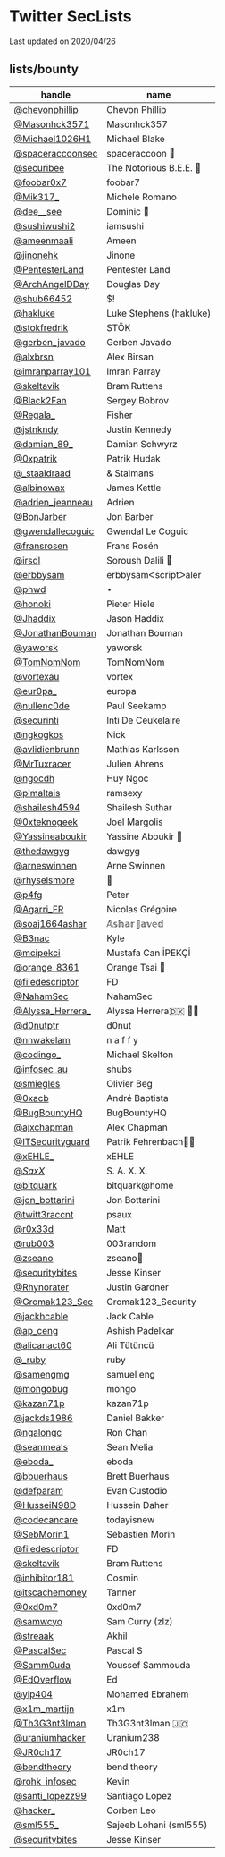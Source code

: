 # Twitter SecLists
Last updated on 2020/04/26


## lists/bounty
| handle | name |
|--------|------|
|[@chevonphillip](https://twitter.com/chevonphillip) | Chevon Phillip|
|[@Masonhck3571](https://twitter.com/Masonhck3571) | Masonhck357|
|[@Michael1026H1](https://twitter.com/Michael1026H1) | Michael Blake|
|[@spaceraccoonsec](https://twitter.com/spaceraccoonsec) | spaceraccoon 🦝|
|[@securibee](https://twitter.com/securibee) | The Notorious B.E.E. 🐝|
|[@foobar0x7](https://twitter.com/foobar0x7) | foobar7|
|[@Mik317_](https://twitter.com/Mik317_) | Michele Romano|
|[@dee__see](https://twitter.com/dee__see) | Dominic 🐐|
|[@sushiwushi2](https://twitter.com/sushiwushi2) | iamsushi|
|[@ameenmaali](https://twitter.com/ameenmaali) | Ameen|
|[@jinonehk](https://twitter.com/jinonehk) | Jinone|
|[@PentesterLand](https://twitter.com/PentesterLand) | Pentester Land|
|[@ArchAngelDDay](https://twitter.com/ArchAngelDDay) | Douglas Day|
|[@shub66452](https://twitter.com/shub66452) | $!|3nt_4unt3r|
|[@hakluke](https://twitter.com/hakluke) | Luke Stephens (hakluke)|
|[@stokfredrik](https://twitter.com/stokfredrik) | STÖK|
|[@gerben_javado](https://twitter.com/gerben_javado) | Gerben Javado|
|[@alxbrsn](https://twitter.com/alxbrsn) | Alex Birsan|
|[@imranparray101](https://twitter.com/imranparray101) | Imran Parray|
|[@skeltavik](https://twitter.com/skeltavik) | Bram Ruttens|
|[@Black2Fan](https://twitter.com/Black2Fan) | Sergey Bobrov|
|[@Regala_](https://twitter.com/Regala_) | Fisher|
|[@jstnkndy](https://twitter.com/jstnkndy) | Justin Kennedy|
|[@damian_89_](https://twitter.com/damian_89_) | Damian Schwyrz|
|[@0xpatrik](https://twitter.com/0xpatrik) | Patrik Hudak|
|[@_staaldraad](https://twitter.com/_staaldraad) | & Stalmans|
|[@albinowax](https://twitter.com/albinowax) | James Kettle|
|[@adrien_jeanneau](https://twitter.com/adrien_jeanneau) | Adrien|
|[@BonJarber](https://twitter.com/BonJarber) | Jon Barber|
|[@gwendallecoguic](https://twitter.com/gwendallecoguic) | Gwendal Le Coguic|
|[@fransrosen](https://twitter.com/fransrosen) | Frans Rosén|
|[@irsdl](https://twitter.com/irsdl) | Soroush Dalili 🤖|
|[@erbbysam](https://twitter.com/erbbysam) | erbbysamᐸscriptᐳaler|
|[@phwd](https://twitter.com/phwd) | ⋆|
|[@honoki](https://twitter.com/honoki) | Pieter Hiele|
|[@Jhaddix](https://twitter.com/Jhaddix) | Jason Haddix|
|[@JonathanBouman](https://twitter.com/JonathanBouman) | Jonathan Bouman|
|[@yaworsk](https://twitter.com/yaworsk) | yaworsk|
|[@TomNomNom](https://twitter.com/TomNomNom) | TomNomNom|
|[@vortexau](https://twitter.com/vortexau) | vortex|
|[@eur0pa_](https://twitter.com/eur0pa_) | europa|
|[@nullenc0de](https://twitter.com/nullenc0de) | Paul Seekamp|
|[@securinti](https://twitter.com/securinti) | Inti De Ceukelaire|
|[@ngkogkos](https://twitter.com/ngkogkos) | Nick || hunt4p1zza|
|[@avlidienbrunn](https://twitter.com/avlidienbrunn) | ­Mathias Karlsson|
|[@MrTuxracer](https://twitter.com/MrTuxracer) | Julien Ahrens|
|[@ngocdh](https://twitter.com/ngocdh) | Huy Ngoc|
|[@plmaltais](https://twitter.com/plmaltais) | ramsexy|
|[@shailesh4594](https://twitter.com/shailesh4594) | Shailesh Suthar|
|[@0xteknogeek](https://twitter.com/0xteknogeek) | Joel Margolis|
|[@Yassineaboukir](https://twitter.com/Yassineaboukir) | Yassine Aboukir 🐐|
|[@thedawgyg](https://twitter.com/thedawgyg) | dawgyg|
|[@arneswinnen](https://twitter.com/arneswinnen) | Arne Swinnen|
|[@rhyselsmore](https://twitter.com/rhyselsmore) | 🥯|
|[@p4fg](https://twitter.com/p4fg) | Peter|
|[@Agarri_FR](https://twitter.com/Agarri_FR) | Nicolas Grégoire|
|[@soaj1664ashar](https://twitter.com/soaj1664ashar) | 𝔸𝕤𝕙𝕒𝕣 𝕁𝕒𝕧𝕖𝕕|
|[@B3nac](https://twitter.com/B3nac) | Kyle|
|[@mcipekci](https://twitter.com/mcipekci) | Mustafa Can İPEKÇİ|
|[@orange_8361](https://twitter.com/orange_8361) | Orange Tsai  🍊|
|[@filedescriptor](https://twitter.com/filedescriptor) | FD|
|[@NahamSec](https://twitter.com/NahamSec) | NahamSec|
|[@Alyssa_Herrera_](https://twitter.com/Alyssa_Herrera_) | Alyssa Herrera🇩🇰 🏳️‍⚧️|
|[@d0nutptr](https://twitter.com/d0nutptr) | d0nut|
|[@nnwakelam](https://twitter.com/nnwakelam) | n a f f y | supreme leader|
|[@codingo_](https://twitter.com/codingo_) | Michael Skelton|
|[@infosec_au](https://twitter.com/infosec_au) | shubs|
|[@smiegles](https://twitter.com/smiegles) | Olivier Beg|
|[@0xacb](https://twitter.com/0xacb) | André Baptista|
|[@BugBountyHQ](https://twitter.com/BugBountyHQ) | BugBountyHQ|
|[@ajxchapman](https://twitter.com/ajxchapman) | Alex Chapman|
|[@ITSecurityguard](https://twitter.com/ITSecurityguard) | Patrik Fehrenbach🤖|
|[@xEHLE_](https://twitter.com/xEHLE_) | xEHLE|
|[@_SaxX_](https://twitter.com/_SaxX_) | S. A. X. X.|
|[@bitquark](https://twitter.com/bitquark) | bitquark@home|
|[@jon_bottarini](https://twitter.com/jon_bottarini) | Jon Bottarini|
|[@twitt3raccnt](https://twitter.com/twitt3raccnt) | psaux|
|[@r0x33d](https://twitter.com/r0x33d) | Matt|
|[@rub003](https://twitter.com/rub003) | 003random|
|[@zseano](https://twitter.com/zseano) | zseano💫|
|[@securitybites](https://twitter.com/securitybites) | Jesse Kinser|
|[@Rhynorater](https://twitter.com/Rhynorater) | Justin Gardner|
|[@Gromak123_Sec](https://twitter.com/Gromak123_Sec) | Gromak123_Security|
|[@jackhcable](https://twitter.com/jackhcable) | Jack Cable|
|[@ap_ceng](https://twitter.com/ap_ceng) | Ashish Padelkar|
|[@alicanact60](https://twitter.com/alicanact60) | Ali Tütüncü|
|[@_ruby](https://twitter.com/_ruby) | ruby|
|[@samengmg](https://twitter.com/samengmg) | samuel eng |
|[@mongobug](https://twitter.com/mongobug) | mongo|
|[@kazan71p](https://twitter.com/kazan71p) | kazan71p|
|[@jackds1986](https://twitter.com/jackds1986) | Daniel Bakker|
|[@ngalongc](https://twitter.com/ngalongc) | Ron Chan|
|[@seanmeals](https://twitter.com/seanmeals) | Sean Melia|
|[@eboda_](https://twitter.com/eboda_) | eboda|
|[@bbuerhaus](https://twitter.com/bbuerhaus) | Brett Buerhaus|
|[@defparam](https://twitter.com/defparam) | Evan Custodio|
|[@HusseiN98D](https://twitter.com/HusseiN98D) | Hussein Daher|
|[@codecancare](https://twitter.com/codecancare) | todayisnew|
|[@SebMorin1](https://twitter.com/SebMorin1) | Sébastien Morin|
|[@filedescriptor](https://twitter.com/filedescriptor) | FD|
|[@skeltavik](https://twitter.com/skeltavik) | Bram Ruttens|
|[@inhibitor181](https://twitter.com/inhibitor181) | Cosmin|
|[@itscachemoney](https://twitter.com/itscachemoney) | Tanner|
|[@0xd0m7](https://twitter.com/0xd0m7) | 0xd0m7|
|[@samwcyo](https://twitter.com/samwcyo) | Sam Curry (zlz)|
|[@streaak](https://twitter.com/streaak) | Akhil|
|[@PascalSec](https://twitter.com/PascalSec) | Pascal S|
|[@Samm0uda](https://twitter.com/Samm0uda) | Youssef Sammouda|
|[@EdOverflow](https://twitter.com/EdOverflow) | Ed|
|[@yip404](https://twitter.com/yip404) | Mohamed Ebrahem|
|[@x1m_martijn](https://twitter.com/x1m_martijn) | x1m|
|[@Th3G3nt3lman](https://twitter.com/Th3G3nt3lman) | Th3G3nt3lman 🇯🇴|
|[@uraniumhacker](https://twitter.com/uraniumhacker) | Uranium238|
|[@JR0ch17](https://twitter.com/JR0ch17) | JR0ch17|
|[@bendtheory](https://twitter.com/bendtheory) | bend theory|
|[@rohk_infosec](https://twitter.com/rohk_infosec) | Kevin|
|[@santi_lopezz99](https://twitter.com/santi_lopezz99) | Santiago Lopez|
|[@hacker_](https://twitter.com/hacker_) | Corben Leo|
|[@sml555_](https://twitter.com/sml555_) | Sajeeb Lohani (sml555)|
|[@securitybites](https://twitter.com/securitybites) | Jesse Kinser|


